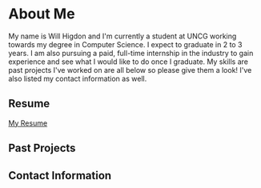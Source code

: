 # About Me
My name is Will Higdon and I'm currently a student at UNCG working towards my degree in Computer Science. I expect to graduate in 2 to 3 years. I am also pursuing a paid, full-time internship in the industry to gain experience and see what I would like to do once I graduate. My skills are past projects I've worked on are all below so please give them a look! I've also listed my contact information as well. 

## Resume
[My Resume](https://docs.google.com/document/d/1nomg6lzaZUmiGV2K6SmL8BShrlkjHql2G6q1qVlUXUE/edit?usp=sharing)

## Past Projects

## Contact Information


